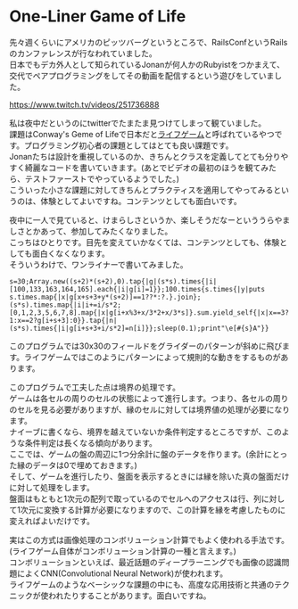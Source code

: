 # One-Liner Game of Life

先々週くらいにアメリカのピッツバーグというところで、RailsConfというRailsのカンファレンスが行なわれていました。  
日本でもデカ外人として知られているJonanが何人かのRubyistをつかまえて、交代でペアプログラミングをしてその動画を配信するという遊びをしていました。

https://www.twitch.tv/videos/251736888

私は夜中だというのにtwitterでたまたま見つけてしまって観ていました。  
課題はConway's Geme of Lifeで日本だと[ライフゲーム](https://ja.wikipedia.org/wiki/%E3%83%A9%E3%82%A4%E3%83%95%E3%82%B2%E3%83%BC%E3%83%A0)と呼ばれているやつです。プログラミング初心者の課題としてはとても良い課題です。  
Jonanたちは設計を重視しているのか、きちんとクラスを定義してとても分りやすく綺麗なコードを書いていきます。(あとでビデオの最初のほうを観てみたら、テストファーストでやっているようでした。)  
こういった小さな課題に対してきちんとプラクティスを適用してやってみるというのは、体験としてよいですね。コンテンツとしても面白いです。

夜中に一人で見ていると、けまらしさというか、楽しそうだなーといううらやましさとかあって、参加してみたくなりました。  
こっちはひとりです。目先を変えていかなくては、コンテンツとしても、体験としても面白くなくなります。  
そういうわけで、ワンライナーで書いてみました。

```
s=30;Array.new((s+2)*(s+2),0).tap{|g|(s*s).times{|i|[100,133,163,164,165].each{|i|g[i]=1}};100.times{s.times{|y|puts s.times.map{|x|g[x+s+3+y*(s+2)]==1??*:?.}.join};(s*s).times.map{|i|i+=i/s*2;[0,1,2,3,5,6,7,8].map{|x|g[i+x%3+x/3*2+x/3*s]}.sum.yield_self{|x|x==3?1:x==2?g[i+s+3]:0}}.tap{|n|(s*s).times{|i|g[i+s+3+i/s*2]=n[i]}};sleep(0.1);print"\e[#{s}A"}}
```

このプログラムでは30x30のフィールドをグライダーのパターンが斜めに飛びます。ライフゲームではこのようにパターンによって規則的な動きをするものがあります。

このプログラムで工夫した点は境界の処理です。  
ゲームは各セルの周りのセルの状態によって進行します。つまり、各セルの周りのセルを見る必要がありますが、縁のセルに対しては境界値の処理が必要になります。  
ナイーブに書くなら、境界を越えていないか条件判定するところですが、このような条件判定は長くなる傾向があります。  
ここでは、ゲームの盤の周辺に1つ分余計に盤のデータを作ります。(余計にとった縁のデータは0で埋めておきます。)  
そして、ゲームを進行したり、盤面を表示するときには縁を除いた真の盤面だけに対して処理をします。  
盤面はもともと1次元の配列で取っているのでセルへのアクセスは行、列に対して1次元に変換する計算が必要になりますので、この計算を縁を考慮したものに変えればよいだけです。

実はこの方式は画像処理のコンボリューション計算でもよく使われる手法です。(ライフゲーム自体がコンボリューション計算の一種と言えます。)  
コンボリューションといえば、最近話題のディープラーニングでも画像の認識問題によくCNN(Convolutional Neural Network)が使われます。  
ライフゲームのようなベーシックな課題の中にも、高度な応用技術と共通のテクニックが使われたりすることがあります。面白いですね。
